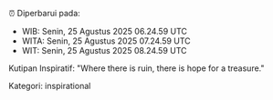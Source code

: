 ⏰ Diperbarui pada:
- WIB: Senin, 25 Agustus 2025 06.24.59 UTC
- WITA: Senin, 25 Agustus 2025 07.24.59 UTC
- WIT: Senin, 25 Agustus 2025 08.24.59 UTC

Kutipan Inspiratif:
"Where there is ruin, there is hope for a treasure."


Kategori: inspirational

